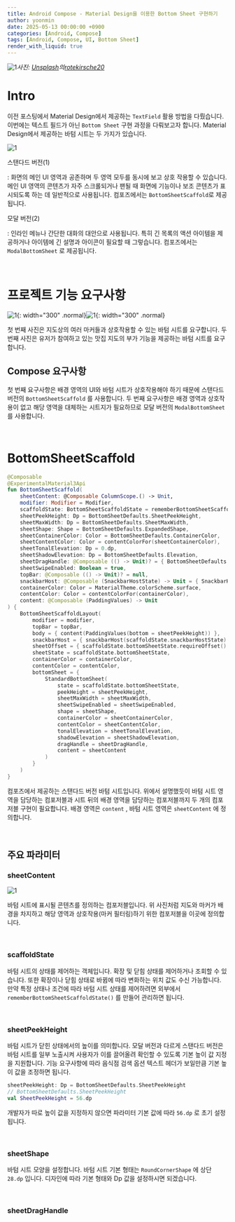 ```yaml
---
title: Android Compose - Material Design을 이용한 Bottom Sheet 구현하기
author: yoonmin
date: 2025-05-13 00:00:00 +0900
categories: [Android, Compose]
tags: [Android, Compose, UI, Bottom Sheet]
render_with_liquid: true
---
```


![1](/assets/img/post/branch10/thumbnail.jpg)_사진: [Unsplash](https://unsplash.com/ko/사진/창문이-많은-화려한-고층-건물이-보입니다-663m8HsG95I?utm_content=creditCopyText&utm_medium=referral&utm_source=unsplash)의[rotekirsche20](https://unsplash.com/ko/@rotekirsche20?utm_content=creditCopyText&utm_medium=referral&utm_source=unsplash)_

# Intro

이전 포스팅에서 Material Design에서 제공하는 `TextField` 활용 방법을 다뤘습니다. 이번에는 텍스트 필드가 아닌 `Bottom Sheet` 구현 과정을 다뤄보고자 합니다. Material Design에서 제공하는 바텀 시트는 두 가지가 있습니다. 

![1](/assets/img/post/branch10/1.png)

스탠다드 버전(1)

: 화면의 메인 UI 영역과 공존하며 두 영역 모두를 동시에 보고 상호 작용할 수 있습니다. 메인 UI 영역의 콘텐츠가 자주 스크롤되거나 팬될 때 화면에 기능이나 보조 콘텐츠가 표시되도록 하는 데 일반적으로 사용됩니다. 컴포즈에서는 `BottomSheetScaffold`로 제공됩니다.

모달 버전(2)

: 인라인 메뉴나 간단한 대화의 대안으로 사용됩니다. 특히 긴 목록의 액션 아이템을 제공하거나 아이템에 긴 설명과 아이콘이 필요할 때 그렇습니다. 컴포즈에서는 `ModalBottomSheet` 로 제공됩니다.

​		

# 프로젝트 기능 요구사항

![1](/assets/img/post/branch10/2.png){: width="300" .normal}![1](/assets/img/post/branch10/3.png){: width="300" .normal}

첫 번째 사진은 지도상의 여러 마커들과 상호작용할 수 있는 바텀 시트를 요구합니다. 두 번째 사진은 유저가 참여하고 있는 맛집 지도의 부가 기능을 제공하는 바텀 시트를 요구합니다.

## Compose 요구사항

첫 번째 요구사항은 배경 영역의 UI와 바텀 시트가 상호작용해야 하기 때문에 스탠다드 버전의 `BottomSheetScaffold` 를 사용합니다. 두 번째 요구사항은 배경 영역과 상호작용이 없고 해당 영역을 대체하는 시트지가 필요하므로 모달 버전의 `ModalBottomSheet` 를 사용합니다.

​		

# BottomSheetScaffold

```kotlin
@Composable
@ExperimentalMaterial3Api
fun BottomSheetScaffold(
    sheetContent: @Composable ColumnScope.() -> Unit,
    modifier: Modifier = Modifier,
    scaffoldState: BottomSheetScaffoldState = rememberBottomSheetScaffoldState(),
    sheetPeekHeight: Dp = BottomSheetDefaults.SheetPeekHeight,
    sheetMaxWidth: Dp = BottomSheetDefaults.SheetMaxWidth,
    sheetShape: Shape = BottomSheetDefaults.ExpandedShape,
    sheetContainerColor: Color = BottomSheetDefaults.ContainerColor,
    sheetContentColor: Color = contentColorFor(sheetContainerColor),
    sheetTonalElevation: Dp = 0.dp,
    sheetShadowElevation: Dp = BottomSheetDefaults.Elevation,
    sheetDragHandle: @Composable (() -> Unit)? = { BottomSheetDefaults.DragHandle() },
    sheetSwipeEnabled: Boolean = true,
    topBar: @Composable (() -> Unit)? = null,
    snackbarHost: @Composable (SnackbarHostState) -> Unit = { SnackbarHost(it) },
    containerColor: Color = MaterialTheme.colorScheme.surface,
    contentColor: Color = contentColorFor(containerColor),
    content: @Composable (PaddingValues) -> Unit
) {
    BottomSheetScaffoldLayout(
        modifier = modifier,
        topBar = topBar,
        body = { content(PaddingValues(bottom = sheetPeekHeight)) },
        snackbarHost = { snackbarHost(scaffoldState.snackbarHostState) },
        sheetOffset = { scaffoldState.bottomSheetState.requireOffset() },
        sheetState = scaffoldState.bottomSheetState,
        containerColor = containerColor,
        contentColor = contentColor,
        bottomSheet = {
            StandardBottomSheet(
                state = scaffoldState.bottomSheetState,
                peekHeight = sheetPeekHeight,
                sheetMaxWidth = sheetMaxWidth,
                sheetSwipeEnabled = sheetSwipeEnabled,
                shape = sheetShape,
                containerColor = sheetContainerColor,
                contentColor = sheetContentColor,
                tonalElevation = sheetTonalElevation,
                shadowElevation = sheetShadowElevation,
                dragHandle = sheetDragHandle,
                content = sheetContent
            )
        }
    )
}
```

컴포즈에서 제공하는 스탠다드 버전 바텀 시트입니다. 위에서 설명했듯이 바텀 시트 영역을 담당하는 컴포저블과 시트 뒤의 배경 영역을 담당하는 컴포저블까지 두 개의 컴포저블 구현이 필요합니다. 배경 영역은 `content` , 바텀 시트 영역은 `sheetContent` 에 정의합니다.

​		

## 주요 파라미터

### sheetContent

![1](/assets/img/post/branch10/4.png)

바텀 시트에 표시될 콘텐츠를 정의하는 컴포저블입니다. 위 사진처럼 지도와 마커가 배경을 차지하고 해당 영역과 상호작용(마커 필터링)하기 위한 컴포저블을 이곳에 정의합니다.

​		

### scaffoldState

바텀 시트의 상태를 제어하는 객체입니다. 확장 및 닫힘 상태를 제어하거나 조회할 수 있습니다. 또한 확장이나 닫힘 상태로 바뀜에 따라 변화하는 위치 값도 수신 가능합니다. 만약 특정 상태나 조건에 따라 바텀 시트 상태를 제어하려면 외부에서 `rememberBottomSheetScaffoldState()` 를 만들어 관리하면 됩니다.

​		

### sheetPeekHeight

바텀 시트가 닫힌 상태에서의 높이를 의미합니다. 모달 버전과 다르게 스탠다드 버전은 바텀 시트를 일부 노출시켜 사용자가 이를 끌어올려 확인할 수 있도록 기본 높이 값 지정을 지원합니다. 기능 요구사항에 따라 음식점 검색 옵션 텍스트 헤더가 보일만큼 기본 높이 값을 조정하면 됩니다.

```kotlin
sheetPeekHeight: Dp = BottomSheetDefaults.SheetPeekHeight
// BottomSheetDefaults.SheetPeekHeight
val SheetPeekHeight = 56.dp
```

개발자가 따로 높이 값을 지정하지 않으면 파라미터 기본 값에 따라 `56.dp` 로 초기 설정됩니다.

​				

### sheetShape

바텀 시트 모양을 설정합니다. 바텀 시트 기본 형태는 `RoundCornerShape` 에 상단 `28.dp` 입니다. 디자인에 따라 기본 형태와 Dp 값을 설정하시면 되겠습니다.

​		

### sheetDragHandle



